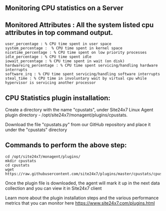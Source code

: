 ## Monitoring CPU statistics on a Server

## Monitored Attributes : All the system listed cpu attributes in top command output. 

	user_percentage : % CPU time spent in user space
	system_percentage :  % CPU time spent in kernel space
	nicetime_percentage : % CPU time spent on low priority processes
	idle_percentage : % CPU time spent idle
	iowait_percentage : % CPU time spent in wait (on disk)
	hardwareirq_percentage : % CPU time spent servicing/handling hardware interrupts
	software_irq : % CPU time spent servicing/handling software interrupts
	steal_time : % CPU time in involuntary wait by virtual cpu while hypervisor is servicing another processor
	
## CPU Statistics plugin installation:
	
Create a directory with the name "cpustats", under Site24x7 Linux Agent plugin directory - /opt/site24x7/monagent/plugins/cpustats. 

Download the file "cpustats.py" from our GitHub repository and place it under the "cpustats" directory

## Commands to perform the above step:

	cd /opt/site24x7/monagent/plugins/
	mkdir cpustats
	cd cpustats
	wget https://raw.githubusercontent.com/site24x7/plugins/master/cpustats/cpustats.py

Once the plugin file is downloaded, the agent will mark it up in the next data collection and you can view it in Site24x7 client

Learn more about the plugin installation steps and the various performance metrics that you can monitor here
https://www.site24x7.com/plugins.html
